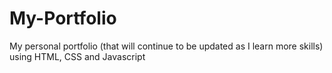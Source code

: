 # My-Portfolio
My personal portfolio (that will continue to be updated as I learn more skills) using HTML, CSS and Javascript
